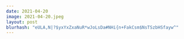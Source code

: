 ```yaml
---
date: 2021-04-20
image: 2021-04-20.jpeg
layout: post
blurhash: "eULA,N|?$yxYxZxaNuR*wJoLsDa#NHi{n+FakCsm$NsTSzbHSfayw^"
---
```



